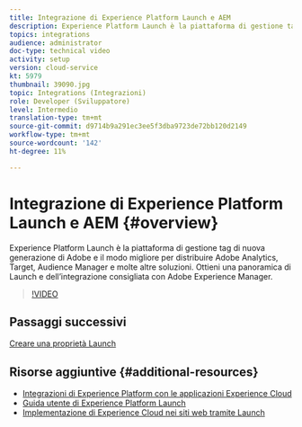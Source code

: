 ```yaml
---
title: Integrazione di Experience Platform Launch e AEM
description: Experience Platform Launch è la piattaforma di gestione tag di nuova generazione di Adobe e il modo migliore per distribuire Adobe Analytics, Target, Audience Manager e molte altre soluzioni. Ottieni una panoramica di Launch e dell’integrazione consigliata con Adobe Experience Manager.
topics: integrations
audience: administrator
doc-type: technical video
activity: setup
version: cloud-service
kt: 5979
thumbnail: 39090.jpg
topic: Integrations (Integrazioni)
role: Developer (Sviluppatore)
level: Intermedio
translation-type: tm+mt
source-git-commit: d9714b9a291ec3ee5f3dba9723de72bb120d2149
workflow-type: tm+mt
source-wordcount: '142'
ht-degree: 11%

---
```



# Integrazione di Experience Platform Launch e AEM {#overview}

Experience Platform Launch è la piattaforma di gestione tag di nuova generazione di Adobe e il modo migliore per distribuire Adobe Analytics, Target, Audience Manager e molte altre soluzioni. Ottieni una panoramica di Launch e dell’integrazione consigliata con Adobe Experience Manager.

>[!VIDEO](https://video.tv.adobe.com/v/39090?quality=12&learn=on)

## Passaggi successivi

[Creare una proprietà Launch](create-launch-property.md)

## Risorse aggiuntive {#additional-resources}

* [Integrazioni di Experience Platform con le applicazioni Experience Cloud](https://docs.adobe.com/content/help/en/platform-learn/tutorials/intro-to-platform/integrations-with-experience-cloud-applications.html)
* [Guida utente di Experience Platform Launch](https://docs.adobe.com/content/help/en/launch/using/overview.html)
* [Implementazione di Experience Cloud nei siti web tramite Launch](https://docs.adobe.com/content/help/en/core-services-learn/implementing-in-websites-with-launch/index.html)
